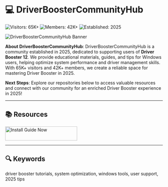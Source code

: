 # 💻 DriverBoosterCommunityHub

![Visitors: 65K+](https://img.shields.io/badge/Visitors-65K+-blue) ![Members: 42K+](https://img.shields.io/badge/Members-42K+-green) ![Established: 2025](https://img.shields.io/badge/Established-2025-orange)

![DriverBoosterCommunityHub Banner](https://i.ytimg.com/vi/17DdG-iXHWY/maxresdefault.jpg)

**About DriverBoosterCommunityHub**: DriverBoosterCommunityHub is a community established in 2025, dedicated to supporting users of **Driver Booster 12**. We provide educational materials, guides, and tips for Windows users, helping optimize system performance and driver management skills. With 65K+ visitors and 42K+ members, we create a reliable space for mastering Driver Booster in 2025.

**Next Steps**: Explore our repositories below to access valuable resources and connect with our community for an enriched Driver Booster experience in 2025!

---

## 📚 Resources

<a href="https://github.com/Free-Driver-Booster-Hub/easy-driver-booster-for-free" target="_blank">
  <img src="https://img.shields.io/badge/Start_Tutorial-NOW-3498db" alt="Install Guide Now" width="230" height="45" style="border:none;">
</a>

---

## 🔍 Keywords

driver booster tutorials, system optimization, windows tools, user support, 2025 tips
